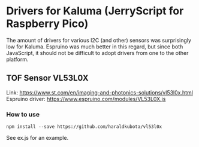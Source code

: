 # Drivers for Kaluma (JerryScript for Raspberry Pico)

The amount of drivers for various I2C (and other) sensors was surprisingly low for Kaluma. Espruino was much better in this regard, but since both JavaScript, it should not be difficult to adopt drivers from one to the other platform.

## TOF Sensor VL53L0X

Link: https://www.st.com/en/imaging-and-photonics-solutions/vl53l0x.html
Espruino driver: https://www.espruino.com/modules/VL53L0X.js

### How to use

```
npm install --save https://github.com/haraldkubota/vl53l0x
```

See ex.js for an example.


